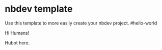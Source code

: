 # nbdev template

Use this template to more easily create your nbdev project.
#hello-world

Hi Humans!

Hubot here.
